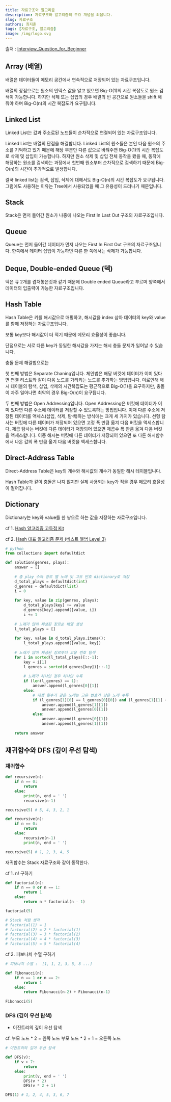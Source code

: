 ```yaml
---
title: 자료구조와 알고리즘
description: 자료구조와 알고리즘의 주요 개념을 외웁니다.
slug: 자료구조
authors: 최지훈
tags: [자료구조, 알고리즘]
image: /img/logo.svg
---
```


출처 : [Interview_Question_for_Beginner](https://github.com/JaeYeopHan/Interview_Question_for_Beginner/tree/main/DataStructure#array-vs-linked-list)

## Array (배열)

배열은 데이터들이 메모리 공간에서 연속적으로 저장되어 있는 자료구조입니다.

배열의 장점으로는 원소의 인덱스 값을 알고 있으면 Big-O(1)의 시간 복잡도로 원소 검색이 가능합니다. 하지만 삭제 또는 삽입의 경우 배열의 빈 공간으로 원소들을 shift 해줘야 하며 Big-O(n)의 시간 복잡도가 요구됩니다.

## Linked List

Linked List는 값과 주소로된 노드들이 순차적으로 연결되어 있는 자료구조입니다.

Linked List는 배열의 단점을 해결합니다. Linked List의 원소들은 본인 다음 원소의 주소를 기억하고 있기 때문에 해당 부분만 다른 값으로 바꿔주면 Big-O(1)의 시간 복잡도로 삭제 및 삽입이 가능합니다. 하지만 원소 삭제 및 삽입 전체 동작을 봤을 때, 동작에 해당하는 원소를 검색하는 과정에서 첫번째 원소부터 순차적으로 검색하기 때문에 Big-O(n)의 시간이 추가적으로 발생합니다.

결국 linked list는 검색, 삽입, 삭제에 대해서도 Big-O(n)의 시간 복잡도가 요구됩니다. 그럼에도 사용하는 이유는 Tree에서 사용되었을 때 그 유용성이 드러나기 때문입니다.

## Stack

Stack은 먼저 들어간 원소가 나중에 나오는 First In Last Out 구조의 자료구조입니다.

## Queue

Queue는 먼저 들어간 데이터가 먼저 나오는 First In First Out 구조의 자료구조입니다.
한쪽에서 데이터 삽입이 가능하면 다른 한 쪽에서는 삭제가 가능합니다.

## Deque, Double-ended Queue (덱)

덱은 큐 2개를 겹쳐놓은것과 같기 때문에 Double ended Queue라고 부르며 양쪽에서 데이터의 입출력이 가능한 자료구조입니다.

## Hash Table

Hash Table은 키를 해시값으로 매핑하고, 해시값을 index 삼아 데이터의 key와 value를 함께 저장하는 자료구조입니다. 

보통 key보다 해시값이 더 적기 때문에 메모리 효율성이 좋습니다.

단점으로는 서로 다른 key가 동일한 해시값을 가지는 해시 충돌 문제가 일어날 수 있습니다.

충돌 문제 해결법으로는 

첫 번째 방법은 Separate Chaning입니다. 체인법은 해당 버킷에 데이터가 이미 있다면 연결 리스트와 같이 다음 노드를 가리키는 노드를 추가하는 방법입니다. 이로인해 해시 테이블의 탐색, 삽입, 삭제의 시간복잡도는 평균적으로 Big-O(1)을 요구하지만, 충돌이 자주 일어나면 최악의 경우 Big-O(n)이 요구됩니다.

두 번째 방법은 Open Addressing입니다. Open Addressing은 버킷에 데이터가 이미 있다면 다른 주소에 데이터를 저장할 수 있도록하는 방법입니다. 이때 다른 주소에 저장된 데이터를 액세스(삽입, 삭제, 탐색)하는 방식에는 크게 세 가지가 있습니다. 선형 탐사는 버킷에 다른 데이터가 저장되어 있으면 고정 폭 만큼 옮겨 다음 버킷을 액세스합니다. 제곱 탐사는 버킷에 다른 데이터가 저장되어 있으면 제곱수 폭 만큼 옮겨 다음 버킷을 액세스합니다. 이중 해시는 버킷에 다른 데이터가 저장되어 있으면 또 다른 해시함수에서 나온 값의 폭 만큼 옮겨 다음 버킷을 액세스합니다.

## Direct-Address Table

Direct-Address Table은 key의 개수와 해시값의 개수가 동일한 해시 테이블입니다.

Hash Table과 같이 충돌은 나지 않지만 실제 사용되는 key가 적을 경우 메모리 효율성이 떨어집니다.

## Dictionary

Dictionary는 key와 value를 한 쌍으로 하는 값을 저장하는 자료구조입니다.

cf 1. [Hash 알고리즘 고득점 Kit](https://school.programmers.co.kr/learn/courses/30/parts/12077)

cf 2. [Hash 대표 알고리즘 문제 (베스트 엘범 Level 3)](https://school.programmers.co.kr/learn/courses/30/lessons/42579)

```python
# python
from collections import defaultdict

def solution(genres, plays):
    answer = []
    
    # 총 play 수와 장르 별 노래 및 고유 번호 dictionary로 저장
    d_total_plays = defaultdict(int)
    d_genres = defaultdict(list)
    i = 0
    
    for key, value in zip(genres, plays):
        d_total_plays[key] += value
        d_genres[key].append([value, i])
        i += 1
    
    # 노래가 많이 재생된 장르순 배열 생성
    l_total_plays = []
    
    for key, value in d_total_plays.items():
        l_total_plays.append([value, key])
    
    # 노래가 많이 재생된 장르부터 고유 번호 탐색
    for i in sorted(l_total_plays)[::-1]:
        key = i[1]
        l_genres = sorted(d_genres[key])[::-1]
        
        # 노래가 하나인 경우 하나만 수록
        if (len(l_genres) == 1):
            answer.append(l_genres[0][1])
        else:
            # 재생 횟수가 같은 노래는 고유 번호가 낮은 노래 수록
            if (l_genres[1][0] == l_genres[0][0]) and (l_genres[1][1] < l_genres[0][1]):
                answer.append(l_genres[1][1])
                answer.append(l_genres[0][1])
            else:
                answer.append(l_genres[0][1])
                answer.append(l_genres[1][1])
            
    return answer
```

## 재귀함수와 DFS (깊이 우선 탐색)

### 재귀함수

```python
def recursive(n):
    if n == 0:
        return
    else:
        print(n, end = ' ')
        recursive(n-1)

recursive(5) # 5, 4, 3, 2, 1

def recursive(n):
    if n == 0:
        return
    else:
        recursive(n-1)
        print(n, end = ' ')

recursive(5) # 1, 2, 3, 4, 5
```

재귀함수는 Stack 자료구조와 같이 동작한다.

cf 1. n! 구하기

```python
def factorial(n):
    if n == 0 or n == 1:
        return 1
    else:
        return n * factorial(n - 1)

factorial(5)

# Stack 처럼 생각
# factorial(1) = 1
# factorial(2) = 2 * factorial(1)
# factorial(3) = 3 * factorial(2)
# factorial(4) = 4 * factorial(3)
# factorial(5) = 5 * factorial(4)
```

cf 2. 피보나치 수열 구하기

```python
# 피보나치 수열 :  [1, 1, 2, 3, 5, 8 ...]

def Fibonacci(n):
    if n == 1 or n == 2:
        return 1
    else:
        return Fibonacci(n-2) + Fibonacci(n-1)
    
Fibonacci(5)
```

### DFS (깊이 우선 탐색)

- 이진트리의 깊이 우선 탐색

cf. 
부모 노드 * 2 = 왼쪽 노드
부모 노드 * 2 + 1 = 오른쪽 노드

```python
# 이진트리의 깊이 우선 탐색

def DFS(v):
    if v > 7:
        return
    else:
        print(v, end = ' ')
        DFS(v * 2)
        DFS(v * 2 + 1)

DFS(1) # 1, 2, 4, 5, 3, 6, 7
```
